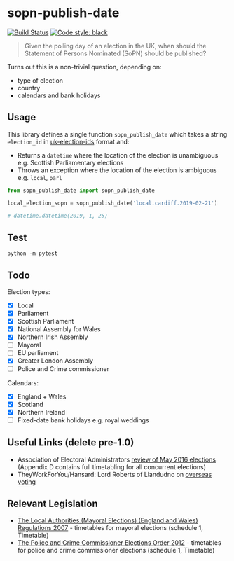 # sopn-publish-date

[![Build Status](https://travis-ci.org/mrwilson/sopn-publish-date.svg?branch=master)](https://travis-ci.org/mrwilson/sopn-publish-date)
[![Code style: black](https://img.shields.io/badge/code%20style-black-000000.svg)](https://github.com/ambv/black)
> Given the polling day of an election in the UK, when should the Statement of Persons Nominated (SoPN) should be published?

Turns out this is a non-trivial question, depending on:

- type of election
- country
- calendars and bank holidays

## Usage

This library defines a single function `sopn_publish_date` which takes a string `election_id` in [uk-election-ids](https://elections.democracyclub.org.uk/reference_definition/) format and:

* Returns a `datetime` where the location of the election is unambiguous e.g. Scottish Parliamentary elections
* Throws an exception where the location of the election is ambiguous e.g. `local`, `parl`

```python
from sopn_publish_date import sopn_publish_date

local_election_sopn = sopn_publish_date('local.cardiff.2019-02-21')

# datetime.datetime(2019, 1, 25)
```

## Test

`python -m pytest`

## Todo

Election types:

 - [x] Local
 - [x] Parliament
 - [x] Scottish Parliament
 - [x] National Assembly for Wales
 - [x] Northern Irish Assembly
 - [ ] Mayoral
 - [ ] EU parliament
 - [x] Greater London Assembly
 - [ ] Police and Crime commissioner
 
Calendars:
 - [x] England + Wales
 - [x] Scotland
 - [x] Northern Ireland
 - [ ] Fixed-date bank holidays e.g. royal weddings

## Useful Links (delete pre-1.0)

 * Association of Electoral Administrators [review of May 2016 elections](https://www.aea-elections.co.uk/wp-content/uploads/2016/09/aea-rep-2016-pushed-to-the-absolute-limit-the-electoral-year-never-to-forget-with-links.pdf) (Appendix D contains full timetabling for all concurrent elections)
 * TheyWorkForYou/Hansard: Lord Roberts of Llandudno on [overseas voting](https://www.theyworkforyou.com/lords/?id=2011-03-02a.1127.0)
 
## Relevant Legislation

 * [The Local Authorities (Mayoral Elections) (England and Wales) Regulations 2007](https://www.legislation.gov.uk/uksi/2007/1024/made) - timetables for mayoral elections (schedule 1, Timetable)
 * [The Police and Crime Commissioner Elections Order 2012](https://www.legislation.gov.uk/uksi/2012/1917/made) - timetables for police and crime commissioner elections (schedule 1, Timetable)
 
 